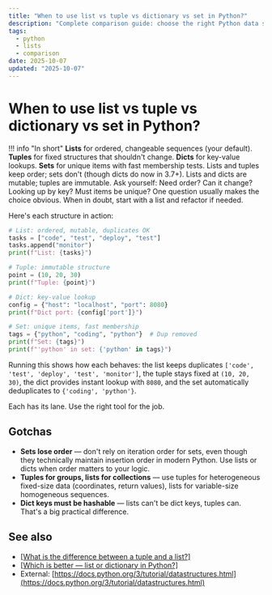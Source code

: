 ```yaml
---
title: "When to use list vs tuple vs dictionary vs set in Python?"
description: "Complete comparison guide: choose the right Python data structure based on mutability, order, uniqueness, and access patterns."
tags:
  - python
  - lists
  - comparison
date: 2025-10-07
updated: "2025-10-07"
---
```


# When to use list vs tuple vs dictionary vs set in Python?

<!-- more -->

!!! info "In short"
    **Lists** for ordered, changeable sequences (your default). **Tuples** for fixed structures that shouldn't change. **Dicts** for key-value lookups. **Sets** for unique items with fast membership tests. Lists and tuples keep order; sets don't (though dicts do now in 3.7+). Lists and dicts are mutable; tuples are immutable. Ask yourself: Need order? Can it change? Looking up by key? Must items be unique? One question usually makes the choice obvious. When in doubt, start with a list and refactor if needed.

Here's each structure in action:

```python
# List: ordered, mutable, duplicates OK
tasks = ["code", "test", "deploy", "test"]
tasks.append("monitor")
print(f"List: {tasks}")

# Tuple: immutable structure
point = (10, 20, 30)
print(f"Tuple: {point}")

# Dict: key-value lookup
config = {"host": "localhost", "port": 8080}
print(f"Dict port: {config['port']}")

# Set: unique items, fast membership
tags = {"python", "coding", "python"}  # Dup removed
print(f"Set: {tags}")
print(f"'python' in set: {'python' in tags}")
```

Running this shows how each behaves: the list keeps duplicates `['code', 'test', 'deploy', 'test', 'monitor']`, the tuple stays fixed at `(10, 20, 30)`, the dict provides instant lookup with `8080`, and the set automatically deduplicates to `{'coding', 'python'}`.

Each has its lane. Use the right tool for the job.

## Gotchas

* **Sets lose order** — don't rely on iteration order for sets, even though they technically maintain insertion order in modern Python. Use lists or dicts when order matters to your logic.
* **Tuples for groups, lists for collections** — use tuples for heterogeneous fixed-size data (coordinates, return values), lists for variable-size homogeneous sequences.
* **Dict keys must be hashable** — lists can't be dict keys, tuples can. That's a big practical difference.

## See also

* [[What is the difference between a tuple and a list?]](./difference-between-tuple-and-list.md)
* [[Which is better — list or dictionary in Python?]](./which-is-better-list-or-dictionary.md)
* External: [https://docs.python.org/3/tutorial/datastructures.html](https://docs.python.org/3/tutorial/datastructures.html)

<script type="application/ld+json">
{
  "@context": "https://schema.org",
  "@type": "FAQPage",
  "mainEntity": [{
    "@type": "Question",
    "name": "When to use list vs tuple vs dictionary vs set in Python?",
    "acceptedAnswer": {
      "@type": "Answer",
      "text": "Lists for ordered, changeable sequences (your default). Tuples for fixed structures that shouldn't change. Dicts for key-value lookups. Sets for unique items with fast membership tests. Lists and tuples keep order; sets don't (though dicts do now in 3.7+). Lists and dicts are mutable; tuples are immutable. Ask yourself: Need order? Can it change? Looking up by key? Must items be unique? One question usually makes the choice obvious. When in doubt, start with a list and refactor if needed."
    }
  }]
}
</script>
